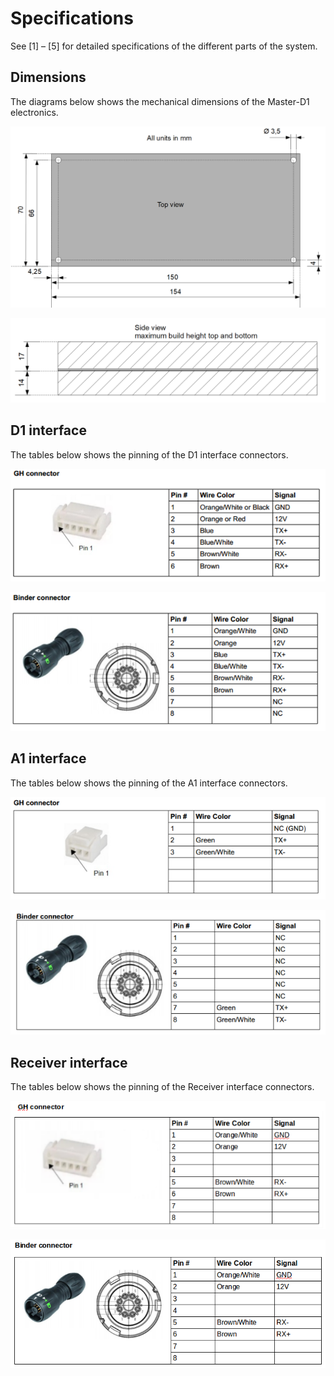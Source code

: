# Specifications

See [1] – [5] for detailed specifications of the different parts of the system.

## Dimensions

The diagrams below shows the mechanical dimensions of the Master-D1 electronics.

![spesifications1](img/spesifications_1.png)

![spesifications2](img/spesifications_2.png)

## D1 interface

The tables below shows the pinning of the D1 interface connectors.

![spesifications3](img/spesifications_3.png)

![spesifications4](img/spesifications_4.png)

## A1 interface

The tables below shows the pinning of the A1 interface connectors.

![spesifications5](img/spesifications_5.png)

![spesifications6](img/spesifications_6.png)

## Receiver interface

The tables below shows the pinning of the Receiver interface connectors. 

![spesifications7](img/spesifications_7.png)

![spesifications8](img/spesifications_8.png)